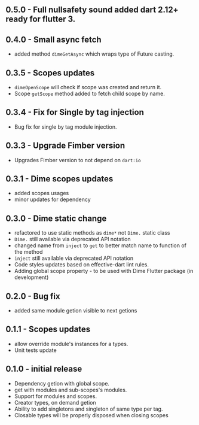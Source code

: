 ## 0.5.0 - Full nullsafety sound added dart 2.12+ ready for flutter 3.

## 0.4.0 - Small async fetch
- added method `dimeGetAsync` which wraps type of Future casting.

## 0.3.5 - Scopes updates
- `dimeOpenScope` will check if scope was created and return it. 
- Scope `getScope` method added to fetch child scope by name.

## 0.3.4 - Fix for Single by tag injection
- Bug fix for single by tag module injection.

## 0.3.3 - Upgrade Fimber version
- Upgrades Fimber version to not depend on `dart:io`

## 0.3.1 - Dime scopes updates

- added scopes usages
- minor updates for dependency

## 0.3.0 - Dime static change

- refactored to use static methods as `dime*` not `Dime.` static class
- `Dime.` still available via deprecated API notation
- changed name from `inject` to `get` to better match name to function of the method
- `inject` still available via deprecated API notation
- Code styles updates based on effective-dart lint rules.
- Adding global scope property - to be used with Dime Flutter package (in development)

## 0.2.0 - Bug fix

- added same module getion visible to next getions

## 0.1.1 - Scopes updates

- allow override module's instances for a types.
- Unit tests update

## 0.1.0 - initial release

- Dependency getion with global scope.
- get with modules and sub-scopes's modules.
- Support for modules and scopes.
- Creator types, on demand getion
- Ability to add singletons and singleton of same type per tag.
- Closable types will be properly disposed when closing scopes
